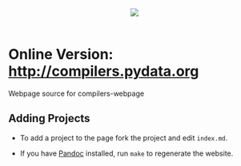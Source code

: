 <p align="center" style="padding: 20px">
<img src="https://raw.github.com/ContinuumIO/blaze-core/master/docs/source/svg/logo_med.png">
</p>


Online Version: http://compilers.pydata.org
===========================================

Webpage source for compilers-webpage

Adding Projects
---------------

- To add a project to the page fork the project and edit ``index.md``.

- If you have [Pandoc](http://johnmacfarlane.net/pandoc/) installed, run ``make`` to regenerate the website.
